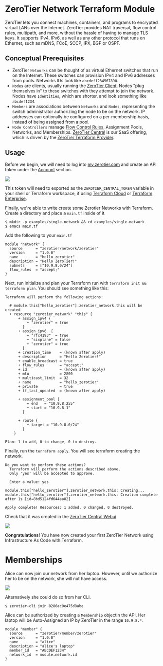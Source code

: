 # ZeroTier Network Terraform Module

ZeroTier lets you connect machines, containers, and programs to
encrypted virtual LANs over the Internet. ZeroTier provides NAT
traversal, flow control rules, multipath, and more, without the hassle
of having to manage TLS keys. It supports IPv4, IPv6, as well as any
other protocol that runs on Ethernet, such as mDNS, FCoE, SCCP, IPX,
BGP or OSPF.

## Conceptual Prerequisites

- ZeroTier `Networks` can be thought of as virtual Ethernet switches that run
  on the Internet. These switches can provision IPv4 and IPv6
  addresses from pools. Networks IDs look like `abcdef1234567890`.
- `Nodes` are clients, usually running the
  [ZeroTier Client](https://www.zerotier.com/download/). Nodes "plug
  themselves in" to these switches with they attempt to join the
  network. Nodes have `Identities`, which  are shorter, and look
  something like `abcdef1234`.
- `Members` are associations between `Networks` and `Nodes`,
  representing the switch administrator authorizing the node to be on
  the network. IP addresses can optionally be configured on a
  per-membership basis, instead of being assigned from a pool.
- `Node Controllers` manage
  [Flow Control Rules](https://www.zerotier.com/manual/#3), Assignment
  Pools, Networks, and Memberships. [ZeroTier Central](https://my.zerotier.com) is our SaaS
  offering, which is driven by the
  [ZeroTier Terraform Provider](https://registry.terraform.io/providers/zerotier/zerotier/latest).
  
## Usage

Before we begin, we will need to log into [my.zerotier.com](https://my.zerotier.com) and create an API
token under the [Account](https://my.zerotier.com/account) section.

![](https://i.imgur.com/h28WRpz.png)

This token will need to exported as the `ZEROTIER_CENTRAL_TOKEN` variable in your shell or
Terraform workspace, if using
[Terraform Cloud](https://app.terraform.io/) or
[Terraform Enterprise](https://www.terraform.io/docs/enterprise/index.html).

Finally, we're able to write create some Zerotier Networks with
Terraform. Create a directory and place a `main.tf` inside of it.

```
$ mkdir -p examples/single-network && cd examples/single-network
$ emacs main.tf
```

Add the following to your `main.tf`

```hcl
module "network" {
  source      = "zerotier/network/zerotier"
  version     = "1.0.0"
  name        = "hello_zerotier"
  description = "Hello ZeroTier!"
  subnets     = ["10.9.8.0/24"]
  flow_rules  = "accept;"
}
```

Next, run initialize and plan your Terraform run with `terraform init && terraform plan`.
You should see something like this:

```
Terraform will perform the following actions:

  # module.this["hello_zerotier"].zerotier_network.this will be created
  + resource "zerotier_network" "this" {
      + assign_ipv4 {
          + "zerotier" = true
        }
      + assign_ipv6  {
          + "rfc4193"  = true
          + "sixplane" = false
          + "zerotier" = true
        }
      + creation_time    = (known after apply)
      + description      = "Hello Zerotier!"
      + enable_broadcast = true
      + flow_rules       = "accept;"
      + id               = (known after apply)
      + mtu              = 2800
      + multicast_limit  = 32
      + name             = "hello_zerotier"
      + private          = true
      + tf_last_updated  = (known after apply)

      + assignment_pool {
          + end   = "10.9.8.255"
          + start = "10.9.8.1"
        }

      + route {
          + target = "10.9.8.0/24"
        }
    }

Plan: 1 to add, 0 to change, 0 to destroy.
```

Finally, run the `terraform apply`. You will see terraform creating the
network.

```
Do you want to perform these actions?
  Terraform will perform the actions described above.
  Only 'yes' will be accepted to approve.

  Enter a value: yes

module.this["hello_zerotier"].zerotier_network.this: Creating...
module.this["hello_zerotier"].zerotier_network.this: Creation complete after 1s [id=8bd5124fd644aa82]

Apply complete! Resources: 1 added, 0 changed, 0 destroyed.
```

Check that it was created in the [ZeroTier Central Webui](my.zerotier.com)  

![](https://i.imgur.com/V5N04ew.png)

**Congratulations!** You have now created your first ZeroTier Network
using Infrastructure As Code with Terraform.

# Memberships

Alice can now join our network from her laptop. However, until we
authorize her to be on the network, she will not have access.

![](https://i.imgur.com/f8RXO0b.png)

Alternatively she could do so from her CLI.

```
$ zerotier-cli join 8286ac0e475d8abe
```

Alice can be authorized by creating a `Membership` objectin the
API. Her laptop will be Auto-Assigned an IP by ZeroTier in the range
`10.9.8.*.`

```hcl
module "member" {
  source      = "zerotier/member/zerotier"
  version     = "1.0.0"
  name        = "alice"
  description = "alice's laptop"
  member_id   = "ABCDEF1234"
  network_id  = module.network.id
}
```
